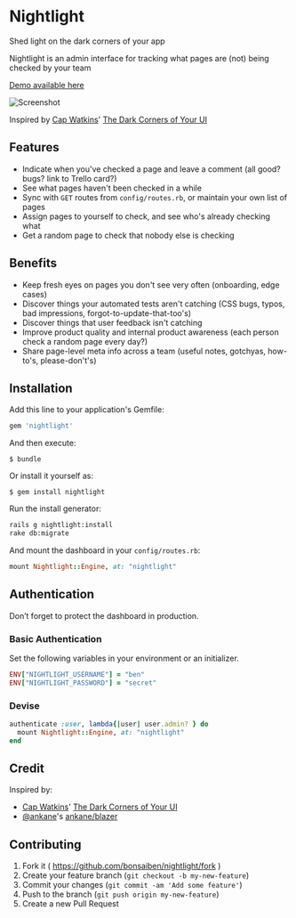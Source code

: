 # Nightlight

Shed light on the dark corners of your app

Nightlight is an admin interface for tracking what pages are (not) being checked by your team

[Demo available here](http://nightlight-demo.herokuapp.com/nightlight)

![Screenshot](https://cloud.githubusercontent.com/assets/227274/5839169/ca4585fe-a1cf-11e4-8491-39ab7a6f1948.png)

Inspired by [Cap Watkins](https://twitter.com/cap)' [The Dark Corners of Your UI](http://blog.capwatkins.com/dark-corners)


## Features

- Indicate when you've checked a page and leave a comment (all good? bugs? link to Trello card?)
- See what pages haven't been checked in a while
- Sync with `GET` routes from `config/routes.rb`, or maintain your own list of pages
- Assign pages to yourself to check, and see who's already checking what
- Get a random page to check that nobody else is checking

## Benefits

- Keep fresh eyes on pages you don't see very often (onboarding, edge cases)
- Discover things your automated tests aren't catching (CSS bugs, typos, bad impressions, forgot-to-update-that-too's)
- Discover things that user feedback isn't catching
- Improve product quality and internal product awareness (each person check a random page every day?)
- Share page-level meta info across a team (useful notes, gotchyas, how-to's, please-don't's)

## Installation

Add this line to your application's Gemfile:

```ruby
gem 'nightlight'
```

And then execute:

    $ bundle

Or install it yourself as:

    $ gem install nightlight

Run the install generator:

```sh
rails g nightlight:install
rake db:migrate
```

And mount the dashboard in your `config/routes.rb`:

```ruby
mount Nightlight::Engine, at: "nightlight"
```

## Authentication

Don’t forget to protect the dashboard in production.

### Basic Authentication

Set the following variables in your environment or an initializer.

```ruby
ENV["NIGHTLIGHT_USERNAME"] = "ben"
ENV["NIGHTLIGHT_PASSWORD"] = "secret"
```

### Devise

```ruby
authenticate :user, lambda{|user| user.admin? } do
  mount Nightlight::Engine, at: "nightlight"
end
```

## Credit

Inspired by:
- [Cap Watkins](https://twitter.com/cap)' [The Dark Corners of Your UI](http://blog.capwatkins.com/dark-corners)
- [@ankane](https://github.com/ankane)'s [ankane/blazer](https://github.com/ankane/blazer)

## Contributing

1. Fork it ( https://github.com/bonsaiben/nightlight/fork )
2. Create your feature branch (`git checkout -b my-new-feature`)
3. Commit your changes (`git commit -am 'Add some feature'`)
4. Push to the branch (`git push origin my-new-feature`)
5. Create a new Pull Request
